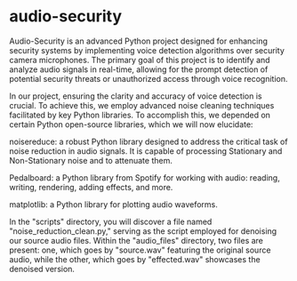# audio-security
Audio-Security is an advanced Python project designed for enhancing security systems by implementing voice detection algorithms over security camera microphones. The primary goal of this project is to identify and analyze audio signals in real-time, allowing for the prompt detection of potential security threats or unauthorized access through voice recognition.

In our project, ensuring the clarity and accuracy of voice detection is crucial. To achieve this, we employ advanced noise cleaning techniques facilitated by key Python libraries.
To accomplish this, we depended on certain Python open-source libraries, which we will now elucidate:

noisereduce: a robust Python library designed to address the critical task of noise reduction in audio signals. It is capable of processing Stationary and Non-Stationary noise and to attenuate them.

Pedalboard: a Python library from Spotify for working with audio: reading, writing, rendering, adding effects, and more.

matplotlib: a Python library for plotting audio waveforms.

In the "scripts" directory, you will discover a file named "noise_reduction_clean.py," serving as the script employed for denoising our source audio files. Within the "audio_files" directory, two files are present: one, which goes by "source.wav" featuring the original source audio, while the other, which goes by "effected.wav" showcases the denoised version.


